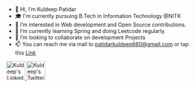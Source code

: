 - 👋 Hi, I’m Kuldeep Patidar
- 🎓 I'm currently pursuing B.Tech in Information Technology @NITK
- 👀 I’m interested in Web development and Open Source contributions.
- 🌱 I’m currently learning Spring and doing Leetcode regularly.
- 💞️ I’m looking to collaborate on development Projects
- 📫 You can reach me via mail to patidarkuldeep660@gmail.com or tap this <a href="https://linktr.ee/kdkp07">Link</a>
<!---
kdkp07/kdkp07 is a ✨ special ✨ repository because its `README.md` (this file) appears on your GitHub profile.
You can click the Preview link to take a look at your changes.
--->


<p>
  <a href="https://www.linkedin.com/in/kuldeep-patidar-402050204/">
    <img width="50px" src="https://cdn-icons-png.flaticon.com/128/3536/3536505.png" alt="Kuldeep's LinkedIn"/>
  </a>
  
  <a href="http://twitter.com/kdkp07">
    <img width="50px" src="https://cdn-icons-png.flaticon.com/128/1409/1409937.png" alt="Kuldeep's Twitter"/>
  </a>
  
</p>
